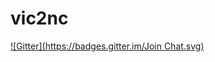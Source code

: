 # vic2nc
[![Gitter](https://badges.gitter.im/Join Chat.svg)](https://gitter.im/jhamman/vic2nc?utm_source=badge&utm_medium=badge&utm_campaign=pr-badge&utm_content=badge)